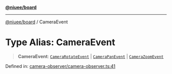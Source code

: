 [**@niuee/board**](../README.md)

***

[@niuee/board](../globals.md) / CameraEvent

# Type Alias: CameraEvent

> **CameraEvent**: [`CameraRotateEvent`](CameraRotateEvent.md) \| [`CameraPanEvent`](CameraPanEvent.md) \| [`CameraZoomEvent`](CameraZoomEvent.md)

Defined in: [camera-observer/camera-observer.ts:41](https://github.com/niuee/board/blob/a0a1179721d4f4b943b6a9bc156753ac9737e502/src/camera-observer/camera-observer.ts#L41)
